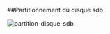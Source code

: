 ##Partitionnement du disque sdb

![partition-disque-sdb]([https://github.com/Damienaliques12/CV/blob/main/t%C3%A9l%C3%A9chargement.jpg](https://github.com/Damienaliques12/Checkpoint1/blob/main/partition%20disque%201.jpg)https://github.com/Damienaliques12/Checkpoint1/blob/main/partition%20disque%201.jpg)
